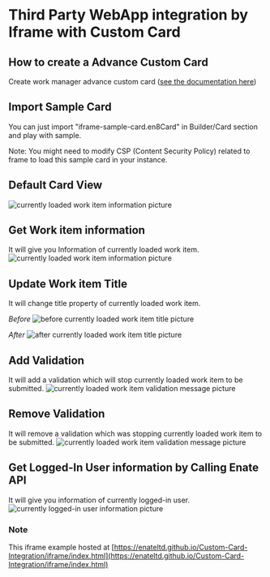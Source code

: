 # Third Party WebApp integration by Iframe with Custom Card

## How to create a Advance Custom Card

Create work manager advance custom card ([see the documentation here](https://docs.enate.net/enate-help/builder/builder-2021.1/custom-data-and-custom-card-configuration/super-flexible-cards))

## Import Sample Card

You can just import "iframe-sample-card.en8Card" in Builder/Card section and play with sample.

Note: You might need to modify CSP (Content Security Policy) related to frame to load this sample card in your instance.

## Default Card View

![currently loaded work item information picture](https://enateltd.github.io/Custom-Card-Integration/iframe/docs/default.jpg)

## Get Work item information

It will give you Information of currently loaded work item.
![currently loaded work item information picture](https://enateltd.github.io/Custom-Card-Integration/iframe/docs/pkt-info.jpg)

## Update Work item Title

It will change title property of currently loaded work item.

*Before*
![before currently loaded work item title picture](https://enateltd.github.io/Custom-Card-Integration/iframe/docs/pkt-title0.jpg)

*After*
![after currently loaded work item title picture](https://enateltd.github.io/Custom-Card-Integration/iframe/docs/pkt-title1.jpg)

## Add Validation

It will add a validation which will stop currently loaded work item to be submitted.
![currently loaded work item validation message picture](https://enateltd.github.io/Custom-Card-Integration/iframe/docs/vld-added.jpg)

## Remove Validation

It will remove a validation which was stopping currently loaded work item to be submitted.
![currently loaded work item validation message picture](https://enateltd.github.io/Custom-Card-Integration/iframe/docs/vld-removed.jpg)


## Get Logged-In User information by Calling Enate API

It will give you information of currently logged-in user.
![currently logged-in user information picture](https://enateltd.github.io/Custom-Card-Integration/iframe/docs/user-info.jpg)


### Note

This iframe example hosted at [https://enateltd.github.io/Custom-Card-Integration/iframe/index.html](https://enateltd.github.io/Custom-Card-Integration/iframe/index.html)